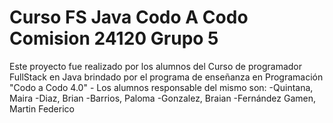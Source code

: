 # Curso FS Java Codo A Codo Comision 24120 Grupo 5
Este proyecto fue realizado por los alumnos del Curso de programador FullStack en Java brindado por el programa de enseñanza en Programación "Codo a Codo 4.0" - 
Los alumnos responsable del mismo son:
-Quintana, Maira
-Diaz, Brian
-Barrios, Paloma
-Gonzalez, Braian
-Fernández Gamen, Martin Federico
